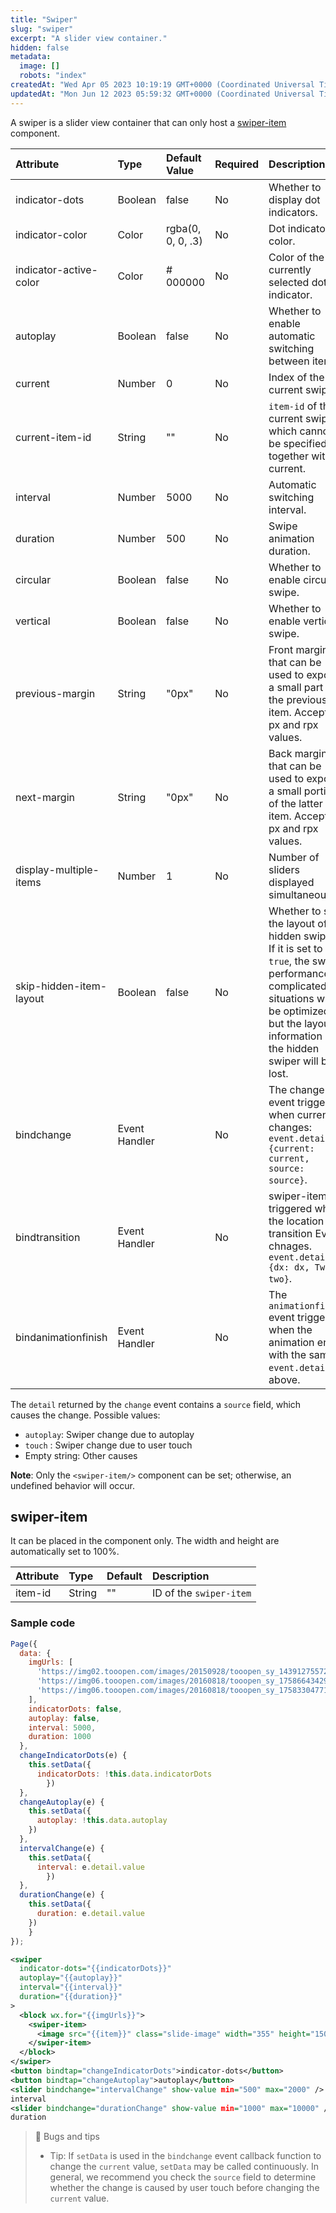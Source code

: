 ```yaml
---
title: "Swiper"
slug: "swiper"
excerpt: "A slider view container."
hidden: false
metadata: 
  image: []
  robots: "index"
createdAt: "Wed Apr 05 2023 10:19:19 GMT+0000 (Coordinated Universal Time)"
updatedAt: "Mon Jun 12 2023 05:59:32 GMT+0000 (Coordinated Universal Time)"
---
```

A swiper is a slider view container that can only host a [swiper-item](doc:swiper-item) component.

| Attribute               | Type          | Default Value     | Required | Description                                                                                                                                                                                              |
| :---------------------- | :------------ | :---------------- | :------- | :------------------------------------------------------------------------------------------------------------------------------------------------------------------------------------------------------- |
| indicator-dots          | Boolean       | false             | No       | Whether to display dot indicators.                                                                                                                                                                       |
| indicator-color         | Color         | rgba(0, 0, 0, .3) | No       | Dot indicator color.                                                                                                                                                                                     |
| indicator-active-color  | Color         | # 000000          | No       | Color of the currently selected dot indicator.                                                                                                                                                           |
| autoplay                | Boolean       | false             | No       | Whether to enable automatic switching between items.                                                                                                                                                     |
| current                 | Number        | 0                 | No       | Index of the current swiper.                                                                                                                                                                             |
| current-item-id         | String        | ""                | No       | `item-id` of the current swiper, which cannot be specified together with current.                                                                                                                        |
| interval                | Number        | 5000              | No       | Automatic switching interval.                                                                                                                                                                            |
| duration                | Number        | 500               | No       | Swipe animation duration.                                                                                                                                                                                |
| circular                | Boolean       | false             | No       | Whether to enable circular swipe.                                                                                                                                                                        |
| vertical                | Boolean       | false             | No       | Whether to enable vertical swipe.                                                                                                                                                                        |
| previous-margin         | String        | "0px"             | No       | Front margin that can be used to expose a small part of the previous item. Accepts px and rpx values.                                                                                                    |
| next-margin             | String        | "0px"             | No       | Back margin that can be used to expose a small portion of the latter item. Accepts px and rpx values.                                                                                                    |
| display-multiple-items  | Number        | 1                 | No       | Number of sliders displayed simultaneously.                                                                                                                                                              |
| skip-hidden-item-layout | Boolean       | false             | No       | Whether to skip the layout of a hidden swiper. If it is set to `true`, the swiper performance in complicated situations will be optimized, but the layout information of the hidden swiper will be lost. |
| bindchange              | Event Handler |                   | No       | The change event triggered when current changes: `event.detail = {current: current, source: source}`.                                                                                                    |
| bindtransition          | Event Handler |                   | No       | swiper-item Is triggered when the location of transition Event chnages. `event.detail = {dx: dx, Two: two}`.                                                                                             |
| bindanimationfinish     | Event Handler |                   | No       | The `animationfinish `event triggered when the animation ends, with the same `event.detail` as above.                                                                                                    |

The `detail` returned by the `change` event contains a `source` field, which causes the change. Possible values:

- `autoplay`: Swiper change due to autoplay
- `touch` : Swiper change due to user touch
- Empty string: Other causes

**Note**: Only the `<swiper-item/>` component can be set; otherwise, an undefined behavior will occur.

## swiper-item

It can be placed in the [<swiper>](doc:swiper) component only. The width and height are automatically set to 100%.

| Attribute | Type   | Default | Description             |
| :-------- | :----- | :------ | :---------------------- |
| item-id   | String | ""      | ID of the `swiper-item` |

### Sample code

```javascript JavaScript
Page({
  data: {
    imgUrls: [
      'https://img02.tooopen.com/images/20150928/tooopen_sy_143912755726.jpg',
      'https://img06.tooopen.com/images/20160818/tooopen_sy_175866434296.jpg',
      'https://img06.tooopen.com/images/20160818/tooopen_sy_175833047715.jpg'
    ],
    indicatorDots: false,
    autoplay: false,
    interval: 5000,
    duration: 1000
  },
  changeIndicatorDots(e) {
    this.setData({
      indicatorDots: !this.data.indicatorDots
		}) 
  },
  changeAutoplay(e) {
    this.setData({
      autoplay: !this.data.autoplay
    })
  },
  intervalChange(e) {
    this.setData({
      interval: e.detail.value
		}) 
  },
  durationChange(e) {
    this.setData({
      duration: e.detail.value
    })
	} 
});
```
```xml WXML
<swiper
  indicator-dots="{{indicatorDots}}"
  autoplay="{{autoplay}}"
  interval="{{interval}}"
  duration="{{duration}}"
>
  <block wx.for="{{imgUrls}}">
    <swiper-item>
      <image src="{{item}}" class="slide-image" width="355" height="150" />
    </swiper-item>
  </block>
</swiper>
<button bindtap="changeIndicatorDots">indicator-dots</button>
<button bindtap="changeAutoplay">autoplay</button>
<slider bindchange="intervalChange" show-value min="500" max="2000" />
interval
<slider bindchange="durationChange" show-value min="1000" max="10000" />
duration
```

> 📘 Bugs and tips
> 
> - Tip: If `setData` is used in the `bindchange` event callback function to change the `current` value, `setData` may be called continuously. In general, we recommend you check the `source` field to determine whether the change is caused by user touch before changing the `current` value.
